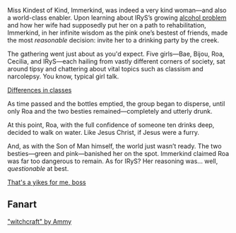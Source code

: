<!-- title: Classists -->
<!-- relationship: Business -->

Miss Kindest of Kind, Immerkind, was indeed a very kind woman—and also a world-class enabler. Upon learning about IRyS’s growing [alcohol problem](https://www.youtube.com/live/axlJjQQ_rzU?si=pUq6lA_E5OP_5Hkn&t=8066) and how her wife had supposedly put her on a path to rehabilitation, Immerkind, in her infinite wisdom as the pink one’s bestest of friends, made the most _reasonable_ decision: invite her to a drinking party by the creek.

The gathering went just about as you'd expect. Five girls—Bae, Bijou, Roa, Cecilia, and IRyS—each hailing from vastly different corners of society, sat around tipsy and chattering about vital topics such as classism and narcolepsy. You know, typical girl talk.

[Differences in classes](#embed:ttps://www.youtube.com/live/axlJjQQ_rzU?si=f-5Cd4a3zXmdMpX9&t=9651)

As time passed and the bottles emptied, the group began to disperse, until only Roa and the two besties remained—completely and utterly drunk.

At this point, Roa, with the full confidence of someone ten drinks deep, decided to walk on water. Like Jesus Christ, if Jesus were a furry.

And, as with the Son of Man himself, the world just wasn’t ready. The two besties—green and pink—banished her on the spot. Immerkind claimed Roa was far too dangerous to remain. As for IRyS? Her reasoning was... well, _questionable_ at best.

[That's a yikes for me, boss](#embed:https://www.youtube.com/live/axlJjQQ_rzU?si=fyqwpYA7HUIavSRU&t=10084)

## Fanart

["witchcraft" by Ammy](https://x.com/Ammiietty/status/1919997510287794293)

<!-- raora -->
